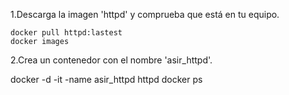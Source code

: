 1.Descarga la imagen 'httpd' y comprueba que está en tu equipo.

    docker pull httpd:lastest
    docker images

2.Crea un contenedor con el nombre 'asir_httpd'.

docker -d -it -name asir_httpd httpd
docker ps
